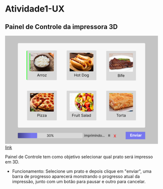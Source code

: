 # Atividade1-UX

## Painel de Controle da impressora 3D

![imagem](https://github.com/Andre-Moura-Dev/Atividade1-UX/blob/main/Painel%20Impressora.png)
[link](https://www.figma.com/file/VRg90GjigP6tTU54CNdRvq/Painel-Impressora-3D?type=design&node-id=0%3A1&mode=design&t=vli0XQqU99OX1nO2-1)

Painel de Controle tem como objetivo selecionar qual prato será impresso em 3D.
- Funcionamento: Selecione um prato e depois clique em "enviar", uma barra de progresso aparecerá monstrando o progresso atual da impressão, junto com um botão para pausar e outro para cancelar.

